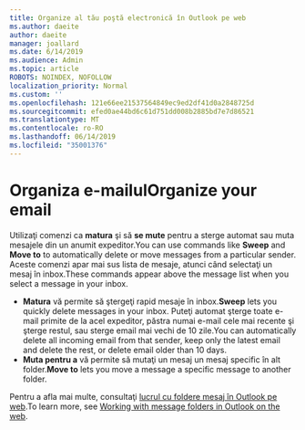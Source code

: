 ```yaml
---
title: Organize al tău poştă electronică în Outlook pe web
ms.author: daeite
author: daeite
manager: joallard
ms.date: 6/14/2019
ms.audience: Admin
ms.topic: article
ROBOTS: NOINDEX, NOFOLLOW
localization_priority: Normal
ms.custom: ''
ms.openlocfilehash: 121e66ee21537564849ec9ed2df41d0a2848725d
ms.sourcegitcommit: efed0ae44bd6c61d751dd008b2885bd7e7d86521
ms.translationtype: MT
ms.contentlocale: ro-RO
ms.lasthandoff: 06/14/2019
ms.locfileid: "35001376"
---
```

# <a name="organize-your-email"></a><span data-ttu-id="11c38-102">Organiza e-mailul</span><span class="sxs-lookup"><span data-stu-id="11c38-102">Organize your email</span></span>

<span data-ttu-id="11c38-103">Utilizaţi comenzi ca **matura** şi să **se mute** pentru a sterge automat sau muta mesajele din un anumit expeditor.</span><span class="sxs-lookup"><span data-stu-id="11c38-103">You can use commands like **Sweep** and **Move to** to automatically delete or move messages from a particular sender.</span></span> <span data-ttu-id="11c38-104">Aceste comenzi apar mai sus lista de mesaje, atunci când selectaţi un mesaj în inbox.</span><span class="sxs-lookup"><span data-stu-id="11c38-104">These commands appear above the message list when you select a message in your inbox.</span></span>

- <span data-ttu-id="11c38-105">**Matura** vă permite să ştergeţi rapid mesaje în inbox.</span><span class="sxs-lookup"><span data-stu-id="11c38-105">**Sweep** lets you quickly delete messages in your inbox.</span></span> <span data-ttu-id="11c38-106">Puteţi automat şterge toate e-mail primite de la acel expeditor, păstra numai e-mail cele mai recente şi şterge restul, sau sterge email mai vechi de 10 zile.</span><span class="sxs-lookup"><span data-stu-id="11c38-106">You can automatically delete all incoming email from that sender, keep only the latest email and delete the rest, or delete email older than 10 days.</span></span>
- <span data-ttu-id="11c38-107">**Muta pentru a** vă permite să mutaţi un mesaj un mesaj specific în alt folder.</span><span class="sxs-lookup"><span data-stu-id="11c38-107">**Move to** lets you move a message a specific message to another folder.</span></span>

<span data-ttu-id="11c38-108">Pentru a afla mai multe, consultaţi [lucrul cu foldere mesaj în Outlook pe web](https://support.office.com/article/ae0f10d6-54e7-4f29-acd3-78cdc3fdcb9f).</span><span class="sxs-lookup"><span data-stu-id="11c38-108">To learn more, see [Working with message folders in Outlook on the web](https://support.office.com/article/ae0f10d6-54e7-4f29-acd3-78cdc3fdcb9f).</span></span>
